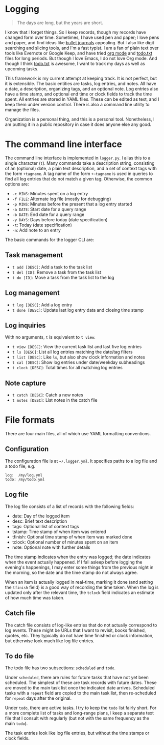 # Logging

> The days are long, but the years are short.

I know that I forget things.  So I keep records, though my records have
changed form over time.  Sometimes, I have used pen and paper; I love
pens and paper, and find ideas like [bullet journals] appealing.  But I
also like digit searching and slicing tools, and I'm a fast typist. I am
a fan of plain text over tools like Evernote or Google Keep, and have
tried [org mode] and [todo.txt] files for long periods. But though I
love Emacs, I do not love Org mode.  And though I think [todo.txt] is
awesome, I want to track my days as well as upcoming tasks.

This framework is my current attempt at keeping track.  It is not
perfect, but it is extensible.  The basic entities are tasks, log
entries, and notes.  All have a date, a description, organizing tags,
and an optional note.  Log entries also have a time stamp, and optional
end time or clock fields to track the time spent.  All entries are
stored in YAML files.  These can be edited as text, and I keep them
under version control.  There is also a command line utility to manage
the files.

Organization is a personal thing, and this is a personal tool.
Nonetheless, I am putting it in a public repository in case it does
anyone else any good.

[bullet journals]: http://bulletjournal.com/
[todo.txt]: http://todotxt.com/
[org mode]: http://orgmode.org/

# The command line interface

The command line interface is implemented in `logger.py`.  I alias this
to a single character (`t`).  Many commands take a description string,
consisting of an (optional) date, a plain text description, and a set of
context tags with the form `+tagname`.  A tag name of the form
`+~tagname` is used in queries to find all log entries that do not match
a given tag. Otherwise, the common options are:

 - `-c MINS`: Minutes spent on a log entry
 - `-f FILE`: Alternate log file (mostly for debugging)
 - `-p MINS`: Minutes before the present that a log entry started
 - `-a DATE`: Start date for a query range
 - `-b DATE`: End date for a query range
 - `-y DAYS`: Days before today (date specification)
 - `-t`:      Today (date specification)
 - `-n`:      Add note to an entry

The basic commands for the logger CLI are:

## Task management

 - `t add [DESC]`: Add a task to the task list
 - `t del [ID]`:   Remove a task from the task list
 - `t do [ID]`:    Move a task from the task list to the log

## Log management

 - `t log [DESC]`:  Add a log entry
 - `t done [DESC]`: Update last log entry data and closing time stamp

## Log inquiries

With no arguments, `t` is equivalent to `t view`.

 - `t view [DESC]`:  View the current task list and last five log entries
 - `t ls [DESC]`:    List all log entries matching the date/tag filters
 - `t list [DESC]`:  Like `ls`, but also show clock information and notes
 - `t cal [DESC]`:   Show log entries under date/weekday subheadings
 - `t clock [DESC]`: Total times for all matching log entries

## Note capture

 - `t catch [DESC]`: Catch a new notes
 - `t notes [DESC]`: List notes in the catch file

# File formats

There are four main files, all of which use YAML formatting conventions.

## Configuration

The configuration file is at `~/.logger.yml`.  It specifies paths to
a log file and a todo file, e.g.

    log:  /my/log.yml
    todo: /my/todo.yml

## Log file

The log file consists of a list of records with the following fields:

 - date: Day of the logged item
 - desc: Brief text description
 - tags: Optional list of context tags
 - tstamp: Time stamp of when item was entered
 - tfinish: Optional time stamp of when item was marked done
 - tclock: Optional number of minutes spent on an item
 - note: Optional note with further details

The time stamp indicates when the entry was logged; the date indicates
when the event actually happened.  If I fall asleep before logging the
evening's happenings, I may enter some things from the previous night in
the morning, so the date and the time stamp do not always agree.

When an item is actually logged in real-time, marking it done (and setting
the `tfinish` field) is a good way of recording the time taken.  When the
log is updated only after the relevant time, the `tclock` field indicates an
estimate of how much time was taken.

## Catch file

The catch file consists of log-like entries that do not actually correspond
to log events.  These might be URLs that I want to revisit, books finished,
quotes, etc.  They typically do not have time finished or clock information,
but otherwise look much like log file entries.

## To do file

The todo file has two subsections: `scheduled` and `todo`.

Under `scheduled`, there are rules for future tasks that have not yet
been scheduled.  The simplest of these are task records with future
dates.  These are moved to the main task list once the indicated date
arrives.  Scheduled tasks with a `repeat` field are copied to the main
task list, then re-scheduled for `repeat` days after the original.

Under `todo`, there are active tasks.  I try to keep the `todo` list
fairly short.  For a more complete list of tasks and long-range plans,
I keep a separate text file that I consult with regularly (but not
with the same frequency as the main `todo`).

The task entries look like log file entries, but without the time stamps
or clock fields.
